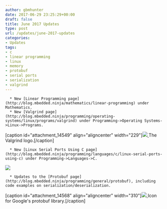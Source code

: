 ```yaml
---
author: gbmhunter
date: 2017-06-29 23:25:29+00:00
draft: false
title: June 2017 Updates
type: post
url: /updates/june-2017-updates
categories:
- Updates
tags:
- c
- linear programming
- linux
- memory
- protobuf
- serial ports
- serialization
- valgrind
---
```



	  * New [Linear Programming page](http://blog.mbedded.ninja/mathematics/linear-programming) under Mathematics.
	  * New [Valgrind page](http://blog.mbedded.ninja/programming/operating-systems/linux/programs/valgrind) under Programming->Operating Systems->Linux->Programs.  

   

[caption id="attachment_14549" align="aligncenter" width="229"][![](http://blog.mbedded.ninja/wp-content/uploads/2017/06/valgrind-logo.jpg)
](http://blog.mbedded.ninja/wp-content/uploads/2017/06/valgrind-logo.jpg) The Valgrind logo.[/caption]
  

 
	  * New [Linux Serial Ports Using C page](http://blog.mbedded.ninja/programming/languages/c/linux-serial-ports-using-c) under Programming->Languages->C.  

   



[![](http://blog.mbedded.ninja/wp-content/uploads/2015/11/amphenol-ltw-waterproof-serial-de-9-receptacle-connector.jpg)
](http://blog.mbedded.ninja/wp-content/uploads/2015/11/amphenol-ltw-waterproof-serial-de-9-receptacle-connector.jpg)



	  * Updates to the [Protobuf page](http://blog.mbedded.ninja/programming/general/protobuf), including code examples on serialization/deserialization.  

   

[caption id="attachment_14568" align="aligncenter" width="310"][![](http://blog.mbedded.ninja/wp-content/uploads/2017/07/google-protobuf-logo.png)
](http://blog.mbedded.ninja/wp-content/uploads/2017/07/google-protobuf-logo.png) Icon for Google's protobuf library.[/caption]



